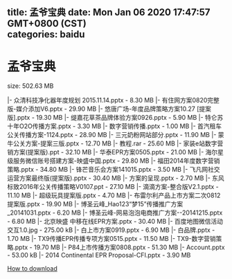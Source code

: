 
title: 孟爷宝典
date: Mon Jan 06 2020 17:47:57 GMT+0800 (CST)    
categories: baidu
---

# 孟爷宝典
size: 502.63 MB
 
 
|- 众清科技净化器年度规划 2015.11.14.pptx - 8.30 MB
|- 有住网方案0820完整版-媒介添加V6.pptx - 29.90 MB
|- 悠唐广场-年度品牌策略方案10.27 [提案版].pptx - 19.30 MB
|- 缇嘉花草茶品牌体验方案0926.pptx - 5.90 MB
|- 特仑苏十年O2O传播方案.pptx - 3.30 MB
|- 数字营销传播.pptx - 1.00 MB
|- 首汽租车公关传播方案-1124.pptx - 28.90 MB
|- 三元奶粉网站部分.pptx - 11.90 MB
|- 蒙牛公关方案-提案三版.pptx - 12.70 MB
|- 教程.rar - 25.60 MB
|- 家装e站数字营销方案(提案版).ppt - 32.10 MB
|- 华泰EPR方案0505.pptx - 21.00 MB
|- 海尔星级服务微信账号搭建方案-映盛中国.pptx - 29.80 MB
|- 福田2014年度数字营销策略.pptx - 34.80 MB
|- 锋芒音乐会方案141015.pptx - 3.50 MB
|- 飞凡网社交运营方案最终版(提案版).pptx - 30.40 MB
|- 方案的呈现.pptx - 2.70 MB
|- 东风标致2016年公关传播策略V0107.ppt - 27.10 MB
|- 滴滴方案-整合版V2.1.pptx - 11.10 MB
|- 超级玩具提案版.pptx - 4.70 MB
|- 布雷尔利产品上市方案二次0812提案版.pptx - 19.90 MB
|- 博圣云峰_Hao123“梦15”传播推广方案_20141031.pptx - 6.20 MB
|- 博圣云峰-网易泡泡电商推广方案--20141215.pptx - 6.80 MB
|- 北京映盛 中移在线EPR方案.pptx - 30.40 MB
|- 百度地图微信活动交互1.0.jpg - 275.00 kB
|- 白上市方案0919.pptx - 6.90 MB
|- 白品牌.pptx - 1.70 MB
|- TX9传播EPR传播专项方案0515.pptx - 11.50 MB
|- TX9-数字营销策略.pptx - 19.70 MB
|- P84上市传播方案0808.pptx - 51.30 MB
|- Account.pptx - 53.00 kB
|- 2014 Continental EPR Proposal-CFI.pptx - 3.90 MB

[How to download](https://bpcam.bemobtrk.com/go/2ceec3aa-1ca2-46d6-b9ff-aaa5c184517c?jno=4020)